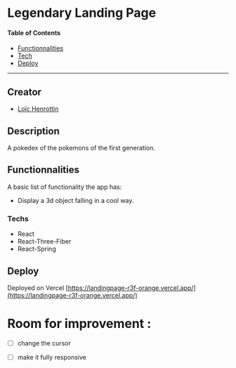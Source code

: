 # Legendary Landing Page

#### Table of Contents

-   [Functionnalities](#functionnalities)
-   [Tech](#tech)
-   [Deploy](#deploy)

---

## Creator
- <a href="https://github.com/Shikibata">Loïc Henrottin<a/>

## Description
A pokedex of the pokemons of the first generation.

## Functionnalities
A basic list of functionality the app has:
- Display a 3d object falling in a cool way.

### Techs
- React
- React-Three-Fiber 
- React-Spring

## Deploy
 Deployed on Vercel [https://landingpage-r3f-orange.vercel.app/](https://landingpage-r3f-orange.vercel.app/)
 

# Room for improvement : 
- [ ] change the cursor
- [ ] make it fully responsive

